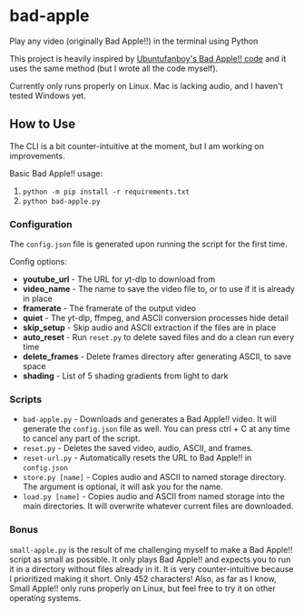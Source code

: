 # bad-apple
Play any video (originally Bad Apple!!) in the terminal using Python

This project is heavily inspired by [Ubuntufanboy's Bad Apple!! code](https://github.com/Ubuntufanboy/bad-apple) and it uses the same method (but I wrote all the code myself).

Currently only runs properly on Linux. Mac is lacking audio, and I haven't tested Windows yet.

## How to Use

The CLI is a bit counter-intuitive at the moment, but I am working on improvements.

Basic Bad Apple!! usage:
1. `python -m pip install -r requirements.txt`
2. `python bad-apple.py`

### Configuration

The `config.json` file is generated upon running the script for the first time.

Config options:
- **youtube_url** - The URL for yt-dlp to download from
- **video_name** - The name to save the video file to, or to use if it is already in place
- **framerate** - The framerate of the output video
- **quiet** - The yt-dlp, ffmpeg, and ASCII conversion processes hide detail
- **skip_setup** - Skip audio and ASCII extraction if the files are in place
- **auto_reset** - Run `reset.py` to delete saved files and do a clean run every time
- **delete_frames** - Delete frames directory after generating ASCII, to save space
- **shading** - List of 5 shading gradients from light to dark

### Scripts

- `bad-apple.py` - Downloads and generates a Bad Apple!! video. It will generate the `config.json` file as well. You can press ctrl + C at any time to cancel any part of the script.
- `reset.py` - Deletes the saved video, audio, ASCII, and frames.
- `reset-url.py` - Automatically resets the URL to Bad Apple!! in `config.json`
- `store.py [name]` - Copies audio and ASCII to named storage directory. The argument is optional, it will ask you for the name.
- `load.py [name]` - Copies audio and ASCII from named storage into the main directories. It will overwrite whatever current files are downloaded.

### Bonus

`small-apple.py` is the result of me challenging myself to make a Bad Apple!! script as small as possible. It only plays Bad Apple!! and expects you to run it in a directory without files already in it. It is very counter-intuitive because I prioritized making it short. Only 452 characters! Also, as far as I know, Small Apple!! only runs properly on Linux, but feel free to try it on other operating systems.